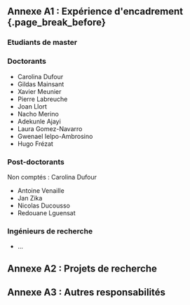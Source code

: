 ## Annexe A1 : Expérience d'encadrement {.page_break_before}


### Etudiants de master

### Doctorants 

 - Carolina Dufour
 - Gildas Mainsant
 - Xavier Meunier 
 - Pierre Labreuche 
 - Joan Llort
 - Nacho Merino
 - Adekunle Ajayi
 - Laura Gomez-Navarro
 - Gwenael Ielpo-Ambrosino
 - Hugo Frézat
 
### Post-doctorants

Non comptés : Carolina Dufour

 - Antoine Venaille 
 - Jan Zika 
 - Nicolas Ducousso
 - Redouane Lguensat

### Ingénieurs de recherche
 - ...
 
 
 
## Annexe A2 : Projets de recherche 


## Annexe A3 : Autres responsabilités 



 
